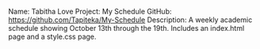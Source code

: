 Name:       Tabitha Love
Project:    My Schedule
GitHub:     https://github.com/Tapiteka/My-Schedule
Description: 
A weekly academic schedule showing October 13th through the 19th. 
Includes an index.html page and a style.css page. 